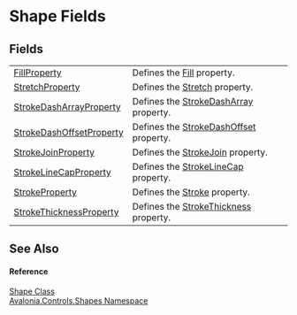 # Shape Fields




## Fields
<table>
<tr>
<td><a href="F_Avalonia_Controls_Shapes_Shape_FillProperty">FillProperty</a></td>
<td>Defines the <a href="P_Avalonia_Controls_Shapes_Shape_Fill">Fill</a> property.</td>
</tr>
<tr>
<td><a href="F_Avalonia_Controls_Shapes_Shape_StretchProperty">StretchProperty</a></td>
<td>Defines the <a href="P_Avalonia_Controls_Shapes_Shape_Stretch">Stretch</a> property.</td>
</tr>
<tr>
<td><a href="F_Avalonia_Controls_Shapes_Shape_StrokeDashArrayProperty">StrokeDashArrayProperty</a></td>
<td>Defines the <a href="P_Avalonia_Controls_Shapes_Shape_StrokeDashArray">StrokeDashArray</a> property.</td>
</tr>
<tr>
<td><a href="F_Avalonia_Controls_Shapes_Shape_StrokeDashOffsetProperty">StrokeDashOffsetProperty</a></td>
<td>Defines the <a href="P_Avalonia_Controls_Shapes_Shape_StrokeDashOffset">StrokeDashOffset</a> property.</td>
</tr>
<tr>
<td><a href="F_Avalonia_Controls_Shapes_Shape_StrokeJoinProperty">StrokeJoinProperty</a></td>
<td>Defines the <a href="P_Avalonia_Controls_Shapes_Shape_StrokeJoin">StrokeJoin</a> property.</td>
</tr>
<tr>
<td><a href="F_Avalonia_Controls_Shapes_Shape_StrokeLineCapProperty">StrokeLineCapProperty</a></td>
<td>Defines the <a href="P_Avalonia_Controls_Shapes_Shape_StrokeLineCap">StrokeLineCap</a> property.</td>
</tr>
<tr>
<td><a href="F_Avalonia_Controls_Shapes_Shape_StrokeProperty">StrokeProperty</a></td>
<td>Defines the <a href="P_Avalonia_Controls_Shapes_Shape_Stroke">Stroke</a> property.</td>
</tr>
<tr>
<td><a href="F_Avalonia_Controls_Shapes_Shape_StrokeThicknessProperty">StrokeThicknessProperty</a></td>
<td>Defines the <a href="P_Avalonia_Controls_Shapes_Shape_StrokeThickness">StrokeThickness</a> property.</td>
</tr>
</table>

## See Also


#### Reference
<a href="T_Avalonia_Controls_Shapes_Shape">Shape Class</a>  
<a href="N_Avalonia_Controls_Shapes">Avalonia.Controls.Shapes Namespace</a>  
